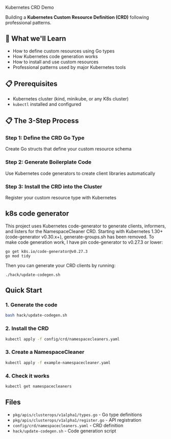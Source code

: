 Kubernetes CRD Demo

Building a **Kubernetes Custom Resource Definition (CRD)** following professional patterns.

## 🎯 What we'll Learn

- How to define custom resources using Go types
- How Kubernetes code generation works
- How to install and use custom resources
- Professional patterns used by major Kubernetes tools

## 📋 Prerequisites

- Kubernetes cluster (kind, minikube, or any K8s cluster)
- `kubectl` installed and configured

## 📋 The 3-Step Process

### **Step 1: Define the CRD Go Type**
Create Go structs that define your custom resource schema

### **Step 2: Generate Boilerplate Code**  
Use Kubernetes code generators to create client libraries automatically

### **Step 3: Install the CRD into the Cluster**
Register your custom resource type with Kubernetes

## k8s code generator
This project uses Kubernetes code-generator to generate clients, informers, and listers for the NamespaceCleaner CRD.
Starting with Kubernetes 1.30+ (code-generator v0.30.x+), generate-groups.sh has been removed.
To make code generation work, I have pin code-generator to v0.27.3 or lower:
```
go get k8s.io/code-generator@v0.27.3
go mod tidy
```

Then you can generate your CRD clients by running:

```
./hack/update-codegen.sh
```

## Quick Start

### 1. Generate the code
```bash
bash hack/update-codegen.sh
```

### 2. Install the CRD
```bash
kubectl apply -f config/crd/namespacecleaners.yaml
```

### 3. Create a NamespaceCleaner
```bash
kubectl apply -f example-namespacecleaner.yaml
```

### 4. Check it works
```bash
kubectl get namespacecleaners
```

## Files

- `pkg/apis/clusterops/v1alpha1/types.go` - Go type definitions
- `pkg/apis/clusterops/v1alpha1/register.go` - API registration
- `config/crd/namespacecleaners.yaml` - CRD definition
- `hack/update-codegen.sh` - Code generation script
